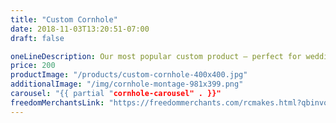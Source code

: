```yaml
---
title: "Custom Cornhole"
date: 2018-11-03T13:20:51-07:00
draft: false

oneLineDescription: Our most popular custom product – perfect for weddings, family reunions, and more
price: 200
productImage: "/products/custom-cornhole-400x400.jpg"
additionalImage: "/img/cornhole-montage-981x399.png"
carousel: "{{ partial "cornhole-carousel" . }}"
freedomMerchantsLink: "https://freedommerchants.com/rcmakes.html?qbinvoice=true&invoicenum=------&amt=200&desc=Custom%20Cornhole"
---
```


